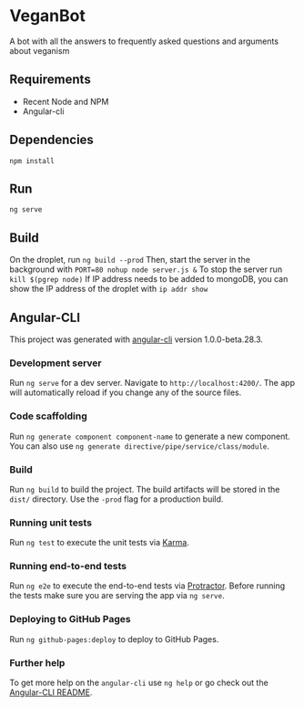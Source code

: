 # VeganBot

A bot with all the answers to frequently asked questions and arguments about veganism

## Requirements

* Recent Node and NPM
* Angular-cli

## Dependencies

`npm install`

## Run

`ng serve`

## Build

On the droplet, run
`ng build --prod`
Then, start the server in the background with
`PORT=80 nohup node server.js &`
To stop the server run
`kill $(pgrep node)`
If IP address needs to be added to mongoDB, you can show the IP address of the droplet with
`ip addr show`

## Angular-CLI

This project was generated with [angular-cli](https://github.com/angular/angular-cli) version 1.0.0-beta.28.3.

### Development server

Run `ng serve` for a dev server. Navigate to `http://localhost:4200/`. The app will automatically reload if you change any of the source files.

### Code scaffolding

Run `ng generate component component-name` to generate a new component. You can also use `ng generate directive/pipe/service/class/module`.

### Build

Run `ng build` to build the project. The build artifacts will be stored in the `dist/` directory. Use the `-prod` flag for a production build.

### Running unit tests

Run `ng test` to execute the unit tests via [Karma](https://karma-runner.github.io).

### Running end-to-end tests

Run `ng e2e` to execute the end-to-end tests via [Protractor](http://www.protractortest.org/).
Before running the tests make sure you are serving the app via `ng serve`.

### Deploying to GitHub Pages

Run `ng github-pages:deploy` to deploy to GitHub Pages.

### Further help

To get more help on the `angular-cli` use `ng help` or go check out the [Angular-CLI README](https://github.com/angular/angular-cli/blob/master/README.md).
